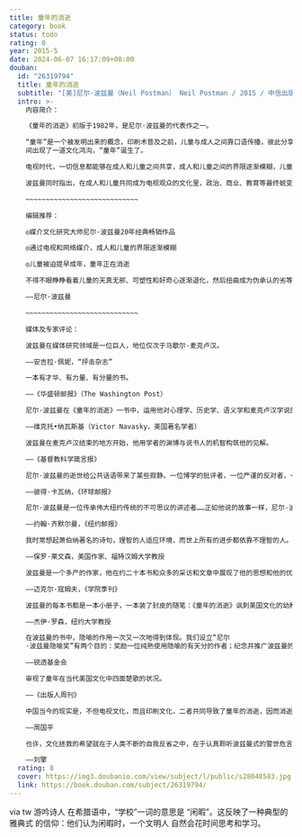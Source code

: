 ```yaml
---
title: 童年的消逝
category: book
status: todo
rating: 0
year: 2015-5
date: 2024-06-07 16:17:09+08:00
douban:
  id: "26319794"
  title: 童年的消逝
  subtitle: "[美]尼尔·波兹曼（Neil Postman） Neil Postman / 2015 / 中信出版社"
  intro: >-
    内容简介：

    《童年的消逝》初版于1982年，是尼尔·波兹曼的代表作之一。

    “童年”是一个被发明出来的概念，印刷术普及之前，儿童与成人之间靠口语传播，彼此分享基本相同的文化世界，所以人类并没有“童年”；印刷术普及之后，文字成为主导，成人掌握着文字和知识的世界，儿童与成人之
    间出现了一道文化鸿沟，“童年”诞生了。

    电视时代，一切信息都能够在成人和儿童之间共享，成人和儿童之间的界限逐渐模糊，儿童几乎都被迫提早进入充满冲突、战争、性爱、暴力的成人世界，“童年”逐渐消逝。

    波兹曼同时指出，在成人和儿童共同成为电视观众的文化里，政治、商业、教育等最终蜕变成幼稚和肤浅的弱智文化，人类的文化精神逐渐枯萎。

    ~~~~~~~~~~~~~~~~~~~~~~~~~~~~

    编辑推荐：

    ◎媒介文化研究大师尼尔·波兹曼20年经典畅销作品

    ◎通过电视和网络媒介，成人和儿童的界限逐渐模糊

    ◎儿童被迫提早成年，童年正在消逝

    不得不眼睁睁看着儿童的天真无邪、可塑性和好奇心逐渐退化，然后扭曲成为伪承认的劣等面目，这是令人痛心和尴尬的，而且尤其可悲。

    ——尼尔·波兹曼

    ~~~~~~~~~~~~~~~~~~~~~~~~~~~~

    媒体及专家评论：

    波兹曼在媒体研究领域是一位巨人，地位仅次于马歇尔·麦克卢汉。

    ——安吉拉·佩妮，“抨击杂志”

    一本有才华、有力量、有分量的书。

    ——《华盛顿邮报》（The Washington Post）

    尼尔·波兹曼在《童年的消逝》一书中，运用他对心理学、历史学、语义学和麦克卢汉学说的深刻见解以及常识，非常有说服力地阐述了一个触目惊心而且颇具独创的论题。这本书读起来也很有趣。

    ——维克托•纳瓦斯基（Victor Navasky，美国著名学者）

    波兹曼在麦克卢汉结束的地方开始，他用学者的渊博与说书人的机智构筑他的见解。

    ——《基督教科学箴言报》

    尼尔·波兹曼的逝世给公共话语带来了某些寂静。一位博学的批评者，一位严谨的反对者，一位跟奔涌的发展唱反调的人，沉默了。回顾他令人惊叹的事业，你会发现他所做的每一件事的核心都是一连串问题……他希望你去思考，字母表是如何改变了口语文化的，印刷媒体给宗教造成了什么样的影响，教育是如何创造了童年的，为何对标准的测试意味着对学校系统的激进反思。

    ——彼得·卡瓦纳，《环球邮报》

    尼尔·波兹曼是一位传承伟大纽约传统的不可思议的讲述者……正如他说的故事一样，尼尔·波兹曼投入了一生来让我们停下来……他是一个和蔼谦恭的人，他绝对不会说，“我早就告诉过你了”。但是他的确告诉过我们，一次又一次地，直至肺癌让他永远消声。

    ——约翰·齐默尔曼，《纽约邮报》

    我时常想起萧伯纳著名的诗句，理智的人适应环境，而世上所有的进步都依靠不理智的人。马歇尔·麦克卢汉是不理智的，兰斯是不理智的，尼尔也是不理智的。因为这样，所有美好的事才发生了。

    ——保罗·莱文森，美国作家、福特汉姆大学教授

    波兹曼是一个多产的作家，他在约二十本书和众多的采访和文章中展现了他的思想和他的优雅。这些作品都值得阅读和深入思考，有意或无意间你会将你读到的说给他人听。波兹曼是看穿了皇帝新衣的孩子，后来他长成了擅长表达的义愤填膺的教育者和社会消费者。

    ——迈克尔·寇姆夫，《学院季刊》

    波兹曼的每本书都是一本小册子，一本装了封皮的随笔：《童年的消逝》讽刺美国文化的幼稚化；《娱乐至死》讽刺娱乐业，以及娱乐业对观众造成的影响……他的知识分子姿态，他在公众环境中的表现，以及他伟大的天赋——极好的幽默，实质是一个开化人类在一个野蛮世纪进行的尝试，之后成了一个开化人在电视文化中的尝试。

    ——杰伊·罗森，纽约大学教授

    在波兹曼的书中，隐喻的作用一次又一次地得到体现。我们设立“尼尔
    ·波兹曼隐喻奖”有两个目的：奖励一位纯熟使用隐喻的有天分的作者；纪念并推广波兹曼的作品，以及印刷思想。

    ——锐透基金会

    审视了童年在当代美国文化中四面楚歌的状况。

    ——《出版人周刊》

    中国当今的现实是，不但电视文化，而且印刷文化，二者共同导致了童年的消逝，因而消逝得更为彻底。

    ——周国平

    也许，文化拯救的希望就在于人类不断的自我反省之中，在于认真聆听波兹曼式的警世危言之中。

    ——刘擎
  rating: 8
  cover: https://img3.doubanio.com/view/subject/l/public/s28048583.jpg
  link: https://book.douban.com/subject/26319794/
---
```


via tw 游吟诗人 在希腊语中，“学校”一词的意思是 “闲暇”。这反映了一种典型的雅典式 的信仰：他们认为闲暇时，一个文明人
自然会花时间思考和学习。
